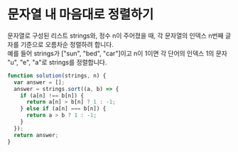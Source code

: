 # 문자열 내 마음대로 정렬하기

문자열로 구성된 리스트 strings와, 정수 n이 주어졌을 때, 각 문자열의 인덱스 n번째 글자를 기준으로 오름차순 정렬하려 합니다.  
예를 들어 strings가 ["sun", "bed", "car"]이고 n이 1이면 각 단어의 인덱스 1의 문자 "u", "e", "a"로 strings를 정렬합니다.

```javascript
function solution(strings, n) {
  var answer = [];
  answer = strings.sort((a, b) => {
    if (a[n] !== b[n]) {
      return a[n] > b[n] ? 1 : -1;
    } else if (a[n] === b[n]) {
      return a > b ? 1 : -1;
    }
  });
  return answer;
}
```
